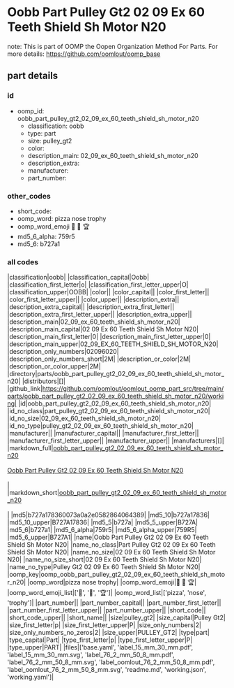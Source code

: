 # Oobb Part Pulley Gt2 02 09 Ex 60 Teeth Shield Sh Motor N20  

note: This is part of OOMP the Oopen Organization Method For Parts. For more details: https://github.com/oomlout/oomp_base

##  part details





### id
* oomp_id: oobb_part_pulley_gt2_02_09_ex_60_teeth_shield_sh_motor_n20
  * classification: oobb
  * type: part
  * size: pulley_gt2
  * color: 
  * description_main: 02_09_ex_60_teeth_shield_sh_motor_n20
  * description_extra: 
  * manufacturer: 
  * part_number: 

### other_codes
* short_code: 
* oomp_word: pizza nose trophy
* oomp_word_emoji :pizza: :nose: :trophy:
* md5_6_alpha: 759r5
* md5_6: b727a1

### all codes 
|classification|oobb|
|classification_capital|Oobb|
|classification_first_letter|o|
|classification_first_letter_upper|O|
|classification_upper|OOBB|
|color||
|color_capital||
|color_first_letter||
|color_first_letter_upper||
|color_upper||
|description_extra||
|description_extra_capital||
|description_extra_first_letter||
|description_extra_first_letter_upper||
|description_extra_upper||
|description_main|02_09_ex_60_teeth_shield_sh_motor_n20|
|description_main_capital|02 09 Ex 60 Teeth Shield Sh Motor N20|
|description_main_first_letter|0|
|description_main_first_letter_upper|0|
|description_main_upper|02_09_EX_60_TEETH_SHIELD_SH_MOTOR_N20|
|description_only_numbers|02096020|
|description_only_numbers_short|2M|
|description_or_color|2M|
|description_or_color_upper|2M|
|directory|parts/oobb_part_pulley_gt2_02_09_ex_60_teeth_shield_sh_motor_n20|
|distributors|[]|
|github_link|https://github.com/oomlout/oomlout_oomp_part_src/tree/main/parts/oobb_part_pulley_gt2_02_09_ex_60_teeth_shield_sh_motor_n20/working|
|id|oobb_part_pulley_gt2_02_09_ex_60_teeth_shield_sh_motor_n20|
|id_no_class|part_pulley_gt2_02_09_ex_60_teeth_shield_sh_motor_n20|
|id_no_size|02_09_ex_60_teeth_shield_sh_motor_n20|
|id_no_type|pulley_gt2_02_09_ex_60_teeth_shield_sh_motor_n20|
|manufacturer||
|manufacturer_capital||
|manufacturer_first_letter||
|manufacturer_first_letter_upper||
|manufacturer_upper||
|manufacturers|[]|
|markdown_full|[oobb_part_pulley_gt2_02_09_ex_60_teeth_shield_sh_motor_n20](https://github.com/oomlout/oomlout_oomp_part_src/tree/main/parts/oobb_part_pulley_gt2_02_09_ex_60_teeth_shield_sh_motor_n20/working)<br>[](https://github.com/oomlout/oomlout_oomp_part_src/tree/main/parts/oobb_part_pulley_gt2_02_09_ex_60_teeth_shield_sh_motor_n20/working)<br>[Oobb Part Pulley Gt2 02 09 Ex 60 Teeth Shield Sh Motor N20](https://github.com/oomlout/oomlout_oomp_part_src/tree/main/parts/oobb_part_pulley_gt2_02_09_ex_60_teeth_shield_sh_motor_n20/working)<br><br>|
|markdown_short|[oobb_part_pulley_gt2_02_09_ex_60_teeth_shield_sh_motor_n20](https://github.com/oomlout/oomlout_oomp_part_src/tree/main/parts/oobb_part_pulley_gt2_02_09_ex_60_teeth_shield_sh_motor_n20/working)<br><br>|
|md5|b727a178360073a0a2e0582864064389|
|md5_10|b727a17836|
|md5_10_upper|B727A17836|
|md5_5|b727a|
|md5_5_upper|B727A|
|md5_6|b727a1|
|md5_6_alpha|759r5|
|md5_6_alpha_upper|759R5|
|md5_6_upper|B727A1|
|name|Oobb Part Pulley Gt2 02 09 Ex 60 Teeth Shield Sh Motor N20|
|name_no_class|Part Pulley Gt2 02 09 Ex 60 Teeth Shield Sh Motor N20|
|name_no_size|02 09 Ex 60 Teeth Shield Sh Motor N20|
|name_no_size_short|02 09 Ex 60 Teeth Shield Sh Motor N20|
|name_no_type|Pulley Gt2 02 09 Ex 60 Teeth Shield Sh Motor N20|
|oomp_key|oomp_oobb_part_pulley_gt2_02_09_ex_60_teeth_shield_sh_motor_n20|
|oomp_word|pizza nose trophy|
|oomp_word_emoji|:pizza: :nose: :trophy:|
|oomp_word_emoji_list|[':pizza:', ':nose:', ':trophy:']|
|oomp_word_list|['pizza', 'nose', 'trophy']|
|part_number||
|part_number_capital||
|part_number_first_letter||
|part_number_first_letter_upper||
|part_number_upper||
|short_code||
|short_code_upper||
|short_name||
|size|pulley_gt2|
|size_capital|Pulley Gt2|
|size_first_letter|p|
|size_first_letter_upper|P|
|size_only_numbers|2|
|size_only_numbers_no_zeros|2|
|size_upper|PULLEY_GT2|
|type|part|
|type_capital|Part|
|type_first_letter|p|
|type_first_letter_upper|P|
|type_upper|PART|
|files|['base.yaml', 'label_15_mm_30_mm.pdf', 'label_15_mm_30_mm.svg', 'label_76_2_mm_50_8_mm.pdf', 'label_76_2_mm_50_8_mm.svg', 'label_oomlout_76_2_mm_50_8_mm.pdf', 'label_oomlout_76_2_mm_50_8_mm.svg', 'readme.md', 'working.json', 'working.yaml']|
